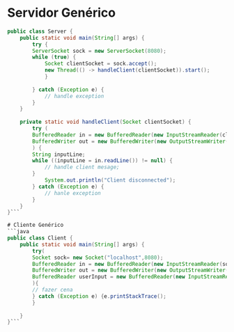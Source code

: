 # Servidor Genérico

```java
public class Server {
	public static void main(String[] args) {		
		try {
		ServerSocket sock = new ServerSocket(8080);
		while (true) {
			Socket clientSocket = sock.accept();
			new Thread(() -> handleClient(clientSocket)).start();
			}
			
		} catch (Exception e) {	
			// handle exception
		}
	}
		
	private static void handleClient(Socket clientSocket) {	
		try (
		BufferedReader in = new BufferedReader(new InputStreamReader(clientSocket.getInputStream()));
		BufferedWriter out = new BufferedWriter(new OutputStreamWriter(clientSocket.getOutputStream()))
		) {
		String inputLine;
		while ((inputLine = in.readLine()) != null) {
			// handle client mesage;		
		}
			System.out.println("Client disconnected");
		} catch (Exception e) {
			// hanle exception
		}
	}
}```

# Cliente Genérico
```java
public class Client {
	public static void main(String[] args) {
		try(
		Socket sock= new Socket("localhost",8080);
		BufferedReader in = new BufferedReader(new InputStreamReader(sock.getInputStream()));
		BufferedWriter out = new BufferedWriter(new OutputStreamWriter(sock.getOutputStream()));
		BufferedReader userInput = new BufferedReader(new InputStreamReader(System.in))
		){
		// fazer cena
		} catch (Exception e) {e.printStackTrace();
		}
		
	}
}``` 
